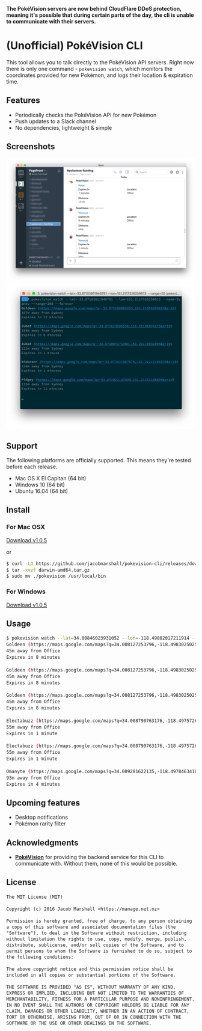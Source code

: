 **The PokéVision servers are now behind CloudFlare DDoS protection, meaning it's possible that during certain parts of the day, the cli is unable to communicate with their servers.**

# (Unofficial) PokéVision CLI

This tool allows you to talk directly to the PokéVision API servers. Right now there is only one command - `pokevision watch`, which monitors the coordinates provided for new Pokémon, and logs their location & expiration time.

## Features

- Periodically checks the PokéVision API for new Pokémon
- Push updates to a Slack channel
- No dependencies, lightweight & simple

## Screenshots

![Slack notifications](./screenshot-slack.png)
![Terminal output](./screenshot-terminal.png)

## Support

The following platforms are officially supported. This means they're tested before each release.

- Mac OS X El Capitan (64 bit)
- Windows 10 (64 bit)
- Ubuntu 16.04 (64 bit)

## Install

### For Mac OSX

[Download v1.0.5](https://github.com/jacobmarshall/pokevision-cli/releases/download/1.0.5/darwin-amd64.tar.gz)

or

```sh
$ curl -LO https://github.com/jacobmarshall/pokevision-cli/releases/download/1.0.5/darwin-amd64.tar.gz
$ tar -xvzf darwin-amd64.tar.gz
$ sudo mv ./pokevision /usr/local/bin
```

### For Windows

[Download v1.0.5](https://github.com/jacobmarshall/pokevision-cli/releases/download/1.0.5/windows-amd64.zip)

## Usage

```sh
$ pokevision watch --lat=34.00846023931052 --lon=-118.49802017211914 --name=Office
Goldeen (https://maps.google.com/maps?q=34.008127253796,-118.49830250257&z=19)
45m away from Office
Expires in 8 minutes

Goldeen (https://maps.google.com/maps?q=34.008127253796,-118.49830250257&z=19)
45m away from Office
Expires in 8 minutes

Goldeen (https://maps.google.com/maps?q=34.008127253796,-118.49830250257&z=19)
45m away from Office
Expires in 8 minutes

Electabuzz (https://maps.google.com/maps?q=34.008790763176,-118.49757264487&z=19)
55m away from Office
Expires in 1 minute

Electabuzz (https://maps.google.com/maps?q=34.008790763176,-118.49757264487&z=19)
55m away from Office
Expires in 1 minute

Omanyte (https://maps.google.com/maps?q=34.009281622135,-118.49784634188&z=19)
93m away from Office
Expires in 4 minutes

```

## Upcoming features

- Desktop notifications
- Pokémon rarity filter

## Acknowledgments

- **[PokéVision](https://pokevision.com)** for providing the backend service for this CLI to communicate with. Without them, none of this would be possible.

## License

```
The MIT License (MIT)

Copyright (c) 2016 Jacob Marshall <https://manage.net.nz>

Permission is hereby granted, free of charge, to any person obtaining a copy of this software and associated documentation files (the "Software"), to deal in the Software without restriction, including without limitation the rights to use, copy, modify, merge, publish, distribute, sublicense, and/or sell copies of the Software, and to permit persons to whom the Software is furnished to do so, subject to the following conditions:

The above copyright notice and this permission notice shall be included in all copies or substantial portions of the Software.

THE SOFTWARE IS PROVIDED "AS IS", WITHOUT WARRANTY OF ANY KIND, EXPRESS OR IMPLIED, INCLUDING BUT NOT LIMITED TO THE WARRANTIES OF MERCHANTABILITY, FITNESS FOR A PARTICULAR PURPOSE AND NONINFRINGEMENT. IN NO EVENT SHALL THE AUTHORS OR COPYRIGHT HOLDERS BE LIABLE FOR ANY CLAIM, DAMAGES OR OTHER LIABILITY, WHETHER IN AN ACTION OF CONTRACT, TORT OR OTHERWISE, ARISING FROM, OUT OF OR IN CONNECTION WITH THE SOFTWARE OR THE USE OR OTHER DEALINGS IN THE SOFTWARE.
```
